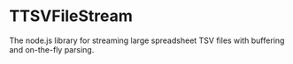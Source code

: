 # TTSVFileStream

The node.js library for streaming large spreadsheet TSV files with buffering and on-the-fly parsing.
